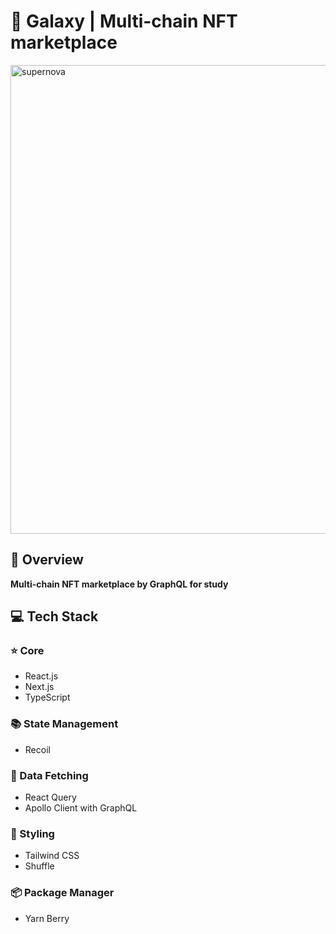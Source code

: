 # 💫 Galaxy | Multi-chain NFT marketplace
<img width="750" alt="supernova" src="https://user-images.githubusercontent.com/107841492/225585771-22b653c0-bd34-43e7-a4ff-e2bf2bdf69dc.png">


## 🔭 Overview
**Multi-chain NFT marketplace by GraphQL for study**


## 💻 Tech Stack
### ⭐️ Core
- React.js
- Next.js
- TypeScript

### 📚 State Management
- Recoil

### 🚀 Data Fetching
- React Query
- Apollo Client with GraphQL

### 🎨 Styling
- Tailwind CSS
- Shuffle

### 📦 Package Manager
- Yarn Berry
